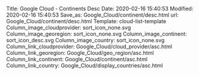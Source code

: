 Title: Google Cloud - Continents Desc
Date: 2020-02-16 15:40:53
Modified: 2020-02-16 15:40:53
Save_as: Google_Cloud/continent/desc.html
url: Google_Cloud/continent/desc.html
Template: cloud-list-template
Column_image_cloudprovider: sort_icon_none.svg
Column_image_georegion: sort_icon_none.svg
Column_image_continent: sort_icon_desc.svg
Column_image_country: sort_icon_none.svg
Column_link_cloudprovider: Google_Cloud/cloud_provider/asc.html
Column_link_georegion: Google_Cloud/geo_region/asc.html
Column_link_continent: Google_Cloud/continent/asc.html
Column_link_country: Google_Cloud/display_countries/asc.html